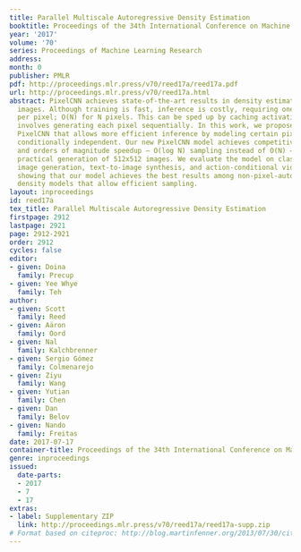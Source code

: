 ```yaml
---
title: Parallel Multiscale Autoregressive Density Estimation
booktitle: Proceedings of the 34th International Conference on Machine Learning
year: '2017'
volume: '70'
series: Proceedings of Machine Learning Research
address: 
month: 0
publisher: PMLR
pdf: http://proceedings.mlr.press/v70/reed17a/reed17a.pdf
url: http://proceedings.mlr.press/v70/reed17a.html
abstract: PixelCNN achieves state-of-the-art results in density estimation for natural
  images. Although training is fast, inference is costly, requiring one network evaluation
  per pixel; O(N) for N pixels. This can be sped up by caching activations, but still
  involves generating each pixel sequentially. In this work, we propose a parallelized
  PixelCNN that allows more efficient inference by modeling certain pixel groups as
  conditionally independent. Our new PixelCNN model achieves competitive density estimation
  and orders of magnitude speedup – O(log N) sampling instead of O(N) – enabling the
  practical generation of 512x512 images. We evaluate the model on class-conditional
  image generation, text-to-image synthesis, and action-conditional video generation,
  showing that our model achieves the best results among non-pixel-autoregressive
  density models that allow efficient sampling.
layout: inproceedings
id: reed17a
tex_title: Parallel Multiscale Autoregressive Density Estimation
firstpage: 2912
lastpage: 2921
page: 2912-2921
order: 2912
cycles: false
editor:
- given: Doina
  family: Precup
- given: Yee Whye
  family: Teh
author:
- given: Scott
  family: Reed
- given: Aäron
  family: Oord
- given: Nal
  family: Kalchbrenner
- given: Sergio Gómez
  family: Colmenarejo
- given: Ziyu
  family: Wang
- given: Yutian
  family: Chen
- given: Dan
  family: Belov
- given: Nando
  family: Freitas
date: 2017-07-17
container-title: Proceedings of the 34th International Conference on Machine Learning
genre: inproceedings
issued:
  date-parts:
  - 2017
  - 7
  - 17
extras:
- label: Supplementary ZIP
  link: http://proceedings.mlr.press/v70/reed17a/reed17a-supp.zip
# Format based on citeproc: http://blog.martinfenner.org/2013/07/30/citeproc-yaml-for-bibliographies/
---
```

